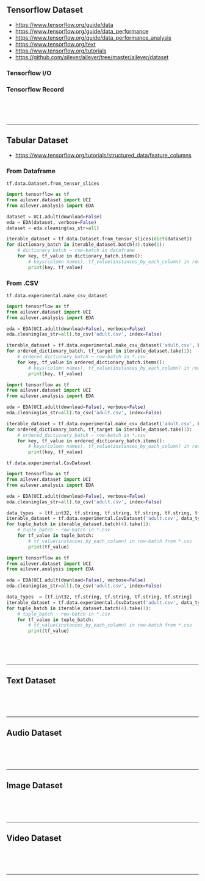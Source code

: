 ## Tensorflow Dataset
- https://www.tensorflow.org/guide/data
- https://www.tensorflow.org/guide/data_performance
- https://www.tensorflow.org/guide/data_performance_analysis
- https://www.tensorflow.org/text
- https://www.tensorflow.org/tutorials
- https://github.com/ailever/ailever/tree/master/ailever/dataset

### Tensorflow I/O

### Tensorflow Record

<br><br><br>

---


## Tabular Dataset
- https://www.tensorflow.org/tutorials/structured_data/feature_columns

### From Dataframe
`tf.data.Dataset.from_tensor_slices`
```python
import tensorflow as tf
from ailever.dataset import UCI
from ailever.analysis import EDA

dataset = UCI.adult(download=False)
eda = EDA(dataset, verbose=False)
dataset = eda.cleaning(as_str=all)

iterable_dataset = tf.data.Dataset.from_tensor_slices(dict(dataset))
for dictionary_batch in iterable_dataset.batch(4).take(1):
    # dictionary_batch ~ row-batch in dataframe
    for key, tf_value in dictionary_batch.items():
        # keys(column names), tf_value(instances_by_each_column) in row-batch from dataframe
        print(key, tf_value)
```


### From .CSV
`tf.data.experimental.make_csv_dataset`
```python
import tensorflow as tf
from ailever.dataset import UCI
from ailever.analysis import EDA

eda = EDA(UCI.adult(download=False), verbose=False) 
eda.cleaning(as_str=all).to_csv('adult.csv', index=False)

iterable_dataset = tf.data.experimental.make_csv_dataset('adult.csv', batch_size=4, label_name="50K")
for ordered_dictionary_batch, tf_target in iterable_dataset.take(1):
    # ordered_dictionary_batch ~ row-batch in *.csv
    for key, tf_value in ordered_dictionary_batch.items():
        # keys(column names), tf_value(instances_by_each_column) in row-batch from *.csv
        print(key, tf_value)
```

```python
import tensorflow as tf
from ailever.dataset import UCI
from ailever.analysis import EDA

eda = EDA(UCI.adult(download=False), verbose=False) 
eda.cleaning(as_str=all).to_csv('adult.csv', index=False)

iterable_dataset = tf.data.experimental.make_csv_dataset('adult.csv', batch_size=4, label_name="50K", select_columns=['50K', 'age', 'education-num', 'hours-per-week'])
for ordered_dictionary_batch, tf_target in iterable_dataset.take(1):
    # ordered_dictionary_batch ~ row-batch in *.csv
    for key, tf_value in ordered_dictionary_batch.items():
        # keys(column names), tf_value(instances_by_each_column) in row-batch from *.csv
        print(key, tf_value)
```

`tf.data.experimental.CsvDataset`
```python
import tensorflow as tf
from ailever.dataset import UCI
from ailever.analysis import EDA

eda = EDA(UCI.adult(download=False), verbose=False) 
eda.cleaning(as_str=all).to_csv('adult.csv', index=False)

data_types  = [tf.int32, tf.string, tf.string, tf.string, tf.string, tf.string, tf.string, tf.string, tf.string, tf.string, tf.string, tf.string, tf.string, tf.string, tf.string] 
iterable_dataset = tf.data.experimental.CsvDataset('adult.csv', data_types, header=True)
for tuple_batch in iterable_dataset.batch(4).take(1):
    # tuple_batch ~ row-batch in *.csv
    for tf_value in tuple_batch:
        # tf_value(instances_by_each_column) in row-batch from *.csv
        print(tf_value)
```
```python
import tensorflow as tf
from ailever.dataset import UCI
from ailever.analysis import EDA

eda = EDA(UCI.adult(download=False), verbose=False) 
eda.cleaning(as_str=all).to_csv('adult.csv', index=False)

data_types  = [tf.int32, tf.string, tf.string, tf.string, tf.string] 
iterable_dataset = tf.data.experimental.CsvDataset('adult.csv', data_types, header=True, select_cols=[0,1,2,3,4])
for tuple_batch in iterable_dataset.batch(4).take(1):
    # tuple_batch ~ row-batch in *.csv
    for tf_value in tuple_batch:
        # tf_value(instances_by_each_column) in row-batch from *.csv
        print(tf_value)
```



<br><br><br>

---


## Text Dataset

<br><br><br>

---


## Audio Dataset

<br><br><br>

---


## Image Dataset

<br><br><br>

---


## Video Dataset

<br><br><br>

---




